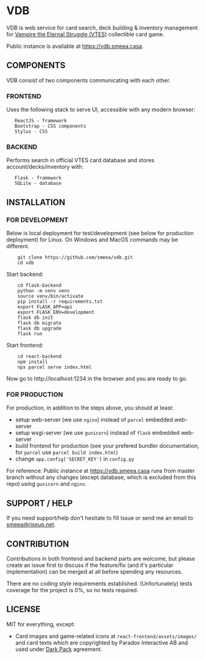 # VDB

VDB is web service for card search, deck building & inventory management for [Vampire the Eternal Struggle (VTES)](https://www.vekn.net/what-is-v-tes) collectible card game.

Public instance is available at https://vdb.smeea.casa.

## COMPONENTS

VDB consist of two components communicating with each other.

### FRONTEND
Uses the following stack to serve UI, accessible with any modern browser:
```
   ReactJS - framework
   Bootstrap - CSS components
   Stylus - CSS
```

### BACKEND
Performs search in official VTES card database and stores account/decks/inventory with:

```
   Flask - framework
   SQLite - database
```

## INSTALLATION

### FOR DEVELOPMENT

Below is local deployment for test/development (see below for production deployment) for Linux.
On Windows and MacOS commands may be different.

```
    git clone https://github.com/smeea/vdb.git
    cd vdb
```

Start backend:
```
    cd flask-backend
    python -m venv venv
    source venv/bin/activate
    pip install -r requirements.txt
    export FLASK_APP=api
    export FLASK_ENV=development
    flask db init
    flask db migrate
    flask db upgrade
    flask run
```

Start frontend:
```
    cd react-backend
    npm install
    npx parcel serve index.html
```

Now go to http://localhost:1234 in the browser and you are ready to go.

### FOR PRODUCTION

For production, in addition to the steps above, you should at least:
* setup web-server (we use `nginx`) instead of `parcel` embedded web-server
* setup wsgi-server (we use `gunicorn`) instead of `flask` embedded web-server
* build frontend for production (see your prefered bundler documentation, for `parcel` use `parcel build index.html`)
* change `app.config['SECRET_KEY']` in `config.py`

For reference:
Public instance at https://vdb.smeea.casa runs from master branch without any changes (except database, which is excluded from this repo) using `gunicorn` and `nginx`.

## SUPPORT / HELP
If you need support/help don't hesitate to fill Issue or send me an email to smeea@riseup.net.

## CONTRIBUTION
Contributions in both frontend and backend parts are welcome, but please create an issue first to discuss if the feature/fix (and it's particular implementation) can be merged at all before spending any resources.

There are no coding style requirements established.
(Unfortunately) tests coverage for the project is 0%, so no tests required.

## LICENSE

MIT for everything, except:
- Card images and game-related icons at `react-frontend/assets/images/` and card texts which are copyrighted by Paradox Interactive AB and used under [Dark Pack](https://www.worldofdarkness.com/dark-pack) agreement.
